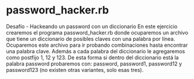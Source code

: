 # password_hacker.rb
Desafío - Hackeando un password con un
diccionario
En este ejercicio crearemos el programa password_hacker.rb donde ocuparemos un
archivo que tiene un diccionario de posibles claves con una palabra por línea. Ocuparemos
este archivo para ir probando combinaciones hasta encontrar una palabra clave.
Además a cada palabra del diccionario le agregaremos como postfijo 1, 12 y 123. De esta
forma si dentro del diccionario está la palabra password probaremos con: password,
password1, password12 y password123 (no existen otras variantes, solo esas tres).
